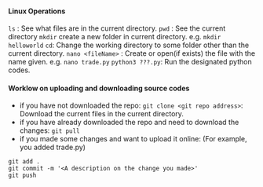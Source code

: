 #### Linux Operations
`ls` : See what files are in the current directory.
`pwd` : See the current directory
`mkdir` create a new folder in current directory. e.g. `mkdir helloworld`
`cd`: Change the working directory to some folder other than the current directory.
`nano <fileName>` : Create or open(if exists) the file with the name given. e.g. `nano trade.py`
`python3 ???.py`: Run the designated python codes. 
#### Worklow on uploading and downloading source codes
- if you have not downloaded the repo: `git clone <git repo address>`: Download the current files in the current directory. 
- if you have already downloaded the repo and need to download the changes: `git pull`
- if you made some changes and want to upload it online: (For example, you added trade.py)
```
git add .
git commit -m '<A description on the change you made>'
git push 
```